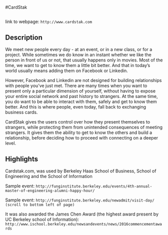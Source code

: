 
#CardStak

## 

link to webpage: ```http://www.cardstak.com```

## Description

We meet new people every day - at an event, or in a new class, or for a project. While sometimes we do know in an instant whether we like the person in front of us or not, that usually happens only in movies. Most of the time, we want to get to know them a little bit better. And that in today’s world usually means adding them on Facebook or Linkedin.

However, Facebook and Linkedin are not designed for building relationships with people you’ve just met. There are many times when you want to present only a particular dimension of yourself, without having to expose your entire social network and past history to strangers. At the same time, you do want to be able to interact with them, safely and get to know them better. And this is where people, even today, fall back to exchanging business
cards.

CardStak gives the users control over how they present themselves to strangers, while protecting them from unintended consequences of meeting strangers. It gives them the ability to get to know the others and build a relationship, before deciding how to proceed with connecting on a deeper level.

## Highlights

Cardstak.com, was used by Berkeley Haas School of Business, School of Engineering and the School of Information 

Sample event: ```http://funginstitute.berkeley.edu/events/4th-annual-master-of-engineering-alumni-happy-hour/``` 

Sample event: ```http://funginstitute.berkeley.edu/newadmit/visit-day/ (scroll to bottom left of page) ```

It was also awarded the James Chen Award (the highest award present by UC Berkeley school of Information): 
```http://www.ischool.berkeley.edu/newsandevents/news/2016commencementawards ```



